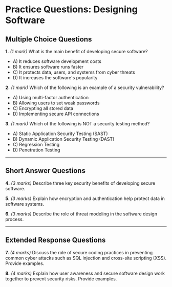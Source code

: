 # **Practice Questions: Designing Software**

## **Multiple Choice Questions**

**1.** *(1 mark)* What is the main benefit of developing secure software?  
   - A) It reduces software development costs  
   - B) It ensures software runs faster  
   - C) It protects data, users, and systems from cyber threats  
   - D) It increases the software's popularity  

**2.** *(1 mark)* Which of the following is an example of a security vulnerability?  
   - A) Using multi-factor authentication  
   - B) Allowing users to set weak passwords  
   - C) Encrypting all stored data  
   - D) Implementing secure API connections  

**3.** *(1 mark)* Which of the following is NOT a security testing method?  
   - A) Static Application Security Testing (SAST)  
   - B) Dynamic Application Security Testing (DAST)  
   - C) Regression Testing  
   - D) Penetration Testing  

---

## **Short Answer Questions**

**4.** *(3 marks)* Describe three key security benefits of developing secure software.  

**5.** *(3 marks)* Explain how encryption and authentication help protect data in software systems.  

**6.** *(3 marks)* Describe the role of threat modeling in the software design process.  

---

## **Extended Response Questions**

**7.** *(4 marks)* Discuss the role of secure coding practices in preventing common cyber attacks such as SQL injection and cross-site scripting (XSS). Provide examples.  

**8.** *(4 marks)* Explain how user awareness and secure software design work together to prevent security risks. Provide examples.  